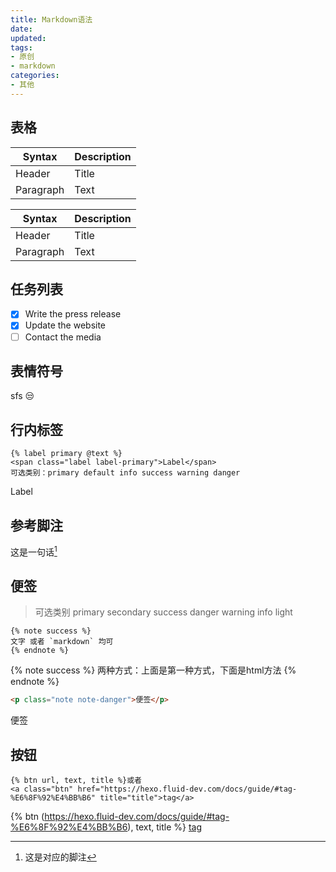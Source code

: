 ```yaml
---
title: Markdown语法
date: 
updated:
tags:
- 原创
- markdown
categories:
- 其他
---
```


## 表格

| Syntax      | Description |
| ----------- | ----------- |
| Header      | Title       |
| Paragraph   | Text        |

| Syntax | Description |
| --- | ----------- |
| Header | Title |
| Paragraph | Text |

## 任务列表

- [x] Write the press release
- [x] Update the website
- [ ] Contact the media

## 表情符号

sfs :unamused:

## 行内标签

```
{% label primary @text %}
<span class="label label-primary">Label</span>
可选类别：primary default info success warning danger
```

<span class="label label-primary">Label</span>

## 参考脚注

这是一句话[^1]
[^1]: 这是对应的脚注

[^1]: 参考资料1
[^2]: 参考资料2

## 便签

> 可选类别
  primary
  secondary
  success
  danger
  warning
  info
  light

```
{% note success %}
文字 或者 `markdown` 均可
{% endnote %}
```

{% note success %}
两种方式：上面是第一种方式，下面是html方法
{% endnote %}

```html
<p class="note note-danger">便签</p>
```

<p class="note note-danger">便签</p>


## 按钮
```
{% btn url, text, title %}或者
<a class="btn" href="https://hexo.fluid-dev.com/docs/guide/#tag-%E6%8F%92%E4%BB%B6" title="title">tag</a>
```
{% btn (https://hexo.fluid-dev.com/docs/guide/#tag-%E6%8F%92%E4%BB%B6), text, title %}
<a class="btn" href="https://hexo.fluid-dev.com/docs/guide/#tag-%E6%8F%92%E4%BB%B6" title="title">tag</a>